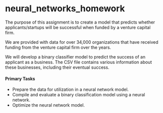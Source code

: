 # neural_networks_homework

The purpose of this assignment is to create a model that predicts whether applicants/startups will be successful when funded by a venture capital firm.

We are provided with data for over 34,000 organizations that have received funding from the venture capital firm over the years.

We will develop a binary classifier model to predict the success of an applicant as a business. The CSV file contains various information about these businesses, including their eventual success.

#### Primary Tasks

* Prepare the data for utilization in a neural network model.
* Compile and evaluate a binary classification model using a neural network.
* Optimize the neural network model.

